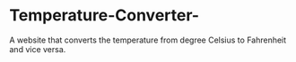 # Temperature-Converter-
A website that converts the temperature from degree Celsius to Fahrenheit and vice versa.
